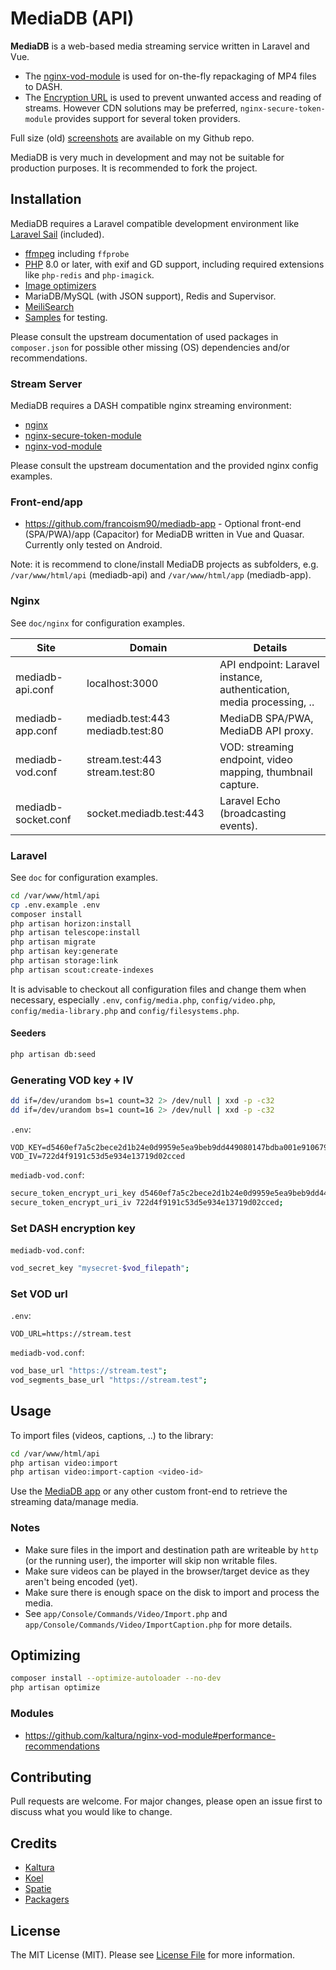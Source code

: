 # MediaDB (API)

**MediaDB** is a web-based media streaming service written in Laravel and Vue.

- The [nginx-vod-module](https://github.com/kaltura/nginx-vod-module) is used for on-the-fly repackaging of MP4 files to DASH.
- The [Encryption URL](https://github.com/kaltura/nginx-secure-token-module) is used to prevent unwanted access and reading of streams. However CDN solutions may be preferred, `nginx-secure-token-module` provides support for several token providers.

Full size (old) [screenshots](https://github.com/francoism90/.github/tree/master/screens/mediadb) are available on my Github repo.

MediaDB is very much in development and may not be suitable for production purposes. It is recommended to fork the project.

## Installation

MediaDB requires a Laravel compatible development environment like [Laravel Sail](https://laravel.com/docs/8.x/sail) (included).

- [ffmpeg](https://www.ffmpeg.org/) including `ffprobe`
- [PHP](https://php.net/) 8.0 or later, with exif and GD support, including required extensions like `php-redis` and `php-imagick`.
- [Image optimizers](https://docs.spatie.be/laravel-medialibrary/v9/converting-images/optimizing-converted-images/)
- MariaDB/MySQL (with JSON support), Redis and Supervisor.
- [MeiliSearch](https://www.meilisearch.com/)
- [Samples](https://gist.github.com/jsturgis/3b19447b304616f18657) for testing.

Please consult the upstream documentation of used packages in `composer.json` for possible other missing (OS) dependencies and/or recommendations.

### Stream Server

MediaDB requires a DASH compatible nginx streaming environment:

- [nginx](https://nginx.org)
- [nginx-secure-token-module](https://github.com/kaltura/nginx-secure-token-module)
- [nginx-vod-module](https://github.com/kaltura/nginx-vod-module)

Please consult the upstream documentation and the provided nginx config examples.

### Front-end/app

- <https://github.com/francoism90/mediadb-app> - Optional front-end (SPA/PWA)/app (Capacitor) for MediaDB written in Vue and Quasar. Currently only tested on Android.

Note: it is recommend to clone/install MediaDB projects as subfolders, e.g. `/var/www/html/api` (mediadb-api) and `/var/www/html/app` (mediadb-app).

### Nginx

See `doc/nginx` for configuration examples.

| Site                | Domain                           | Details                                                              |
| ------------------- | -------------------------------- | -------------------------------------------------------------------- |
| mediadb-api.conf    | localhost:3000                   | API endpoint: Laravel instance, authentication, media processing, .. |
| mediadb-app.conf    | mediadb.test:443 mediadb.test:80 | MediaDB SPA/PWA, MediaDB API proxy.                                  |
| mediadb-vod.conf    | stream.test:443 stream.test:80   | VOD: streaming endpoint, video mapping, thumbnail capture.           |
| mediadb-socket.conf | socket.mediadb.test:443          | Laravel Echo (broadcasting events).                                  |

### Laravel

See `doc` for configuration examples.

```bash
cd /var/www/html/api
cp .env.example .env
composer install
php artisan horizon:install
php artisan telescope:install
php artisan migrate
php artisan key:generate
php artisan storage:link
php artisan scout:create-indexes
```

It is advisable to checkout all configuration files and change them when necessary, especially `.env`, `config/media.php`, `config/video.php`, `config/media-library.php` and `config/filesystems.php`.

#### Seeders

```bash
php artisan db:seed
```

### Generating VOD key + IV

```bash
dd if=/dev/urandom bs=1 count=32 2> /dev/null | xxd -p -c32
dd if=/dev/urandom bs=1 count=16 2> /dev/null | xxd -p -c32
```

`.env`:

```env
VOD_KEY=d5460ef7a5c2bece2d1b24e0d9959e5ea9beb9dd449080147bdba001e9106793
VOD_IV=722d4f9191c53d5e934e13719d02cced
```

`mediadb-vod.conf`:

```bash
secure_token_encrypt_uri_key d5460ef7a5c2bece2d1b24e0d9959e5ea9beb9dd449080147bdba001e9106793;
secure_token_encrypt_uri_iv 722d4f9191c53d5e934e13719d02cced;
```

### Set DASH encryption key

`mediadb-vod.conf`:

```bash
vod_secret_key "mysecret-$vod_filepath";
```

### Set VOD url

`.env`:

```env
VOD_URL=https://stream.test
```

`mediadb-vod.conf`:

```bash
vod_base_url "https://stream.test";
vod_segments_base_url "https://stream.test";
```

## Usage

To import files (videos, captions, ..) to the library:

```bash
cd /var/www/html/api
php artisan video:import
php artisan video:import-caption <video-id>
```

Use the [MediaDB app](https://github.com/francoism90/mediadb-app) or any other custom front-end to retrieve the streaming data/manage media.

### Notes

- Make sure files in the import and destination path are writeable by `http` (or the running user), the importer will skip non writable files.
- Make sure videos can be played in the browser/target device as they aren't being encoded (yet).
- Make sure there is enough space on the disk to import and process the media.
- See `app/Console/Commands/Video/Import.php` and `app/Console/Commands/Video/ImportCaption.php` for more details.

## Optimizing

```bash
composer install --optimize-autoloader --no-dev
php artisan optimize
```

### Modules

- <https://github.com/kaltura/nginx-vod-module#performance-recommendations>

## Contributing

Pull requests are welcome. For major changes, please open an issue first to discuss what you would like to change.

## Credits

- [Kaltura](https://github.com/kaltura)
- [Koel](https://github.com/koel)
- [Spatie](https://github.com/spatie)
- [Packagers](composer.json)

## License

The MIT License (MIT). Please see [License File](LICENSE.md) for more information.
